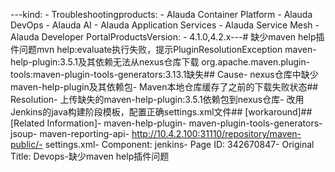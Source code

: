 ---kind:   - Troubleshootingproducts:    - Alauda Container Platform   - Alauda DevOps   - Alauda AI   - Alauda Application Services   - Alauda Service Mesh   - Alauda Developer PortalProductsVersion:   - 4.1.0,4.2.x---<!-- A type of document that involves encountering a fault, diag...it, performing root cause analysis, and providing solutions. --># 缺少maven help插件问题mvn help:evaluate执行失败，提示PluginResolutionException maven-help-plugin:3.5.1及其依赖无法从nexus仓库下载 org.apache.maven.plugin-tools:maven-plugin-tools-generators:3.13.1缺失## Cause- nexus仓库中缺少maven-help-plugin及其依赖包- Maven本地仓库缓存了之前的下载失败状态## Resolution- 上传缺失的maven-help-plugin:3.5.1依赖包到nexus仓库- 改用Jenkins的java构建阶段模板，配置正确settings.xml文件## [workaround]## [Related Information]- maven-help-plugin- maven-plugin-tools-generators- jsoup- maven-reporting-api- http://10.4.2.100:31110/repository/maven-public/- settings.xml- Component: jenkins- Page ID: 342670847- Original Title: Devops-缺少maven help插件问题